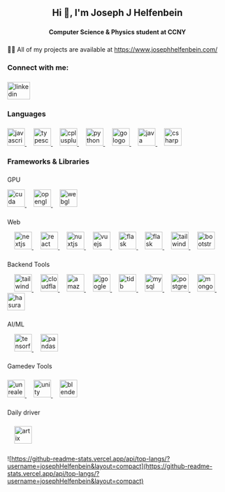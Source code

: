 <h2 align="center">Hi 👋, I'm Joseph J Helfenbein</h2>

###

<h4 align="center">Computer Science & Physics student at CCNY</h4>

###

<p align="left">👨‍💻 All of my projects are available at <a href="https://www.josephhelfenbein.com/" target="_blank">https://www.josephhelfenbein.com/</a></p>

###

<h3 align="left">Connect with me:</h3>

###

<div align="left">
  <a href="https://www.linkedin.com/in/joseph-j-helfenbein/" target="_blank">
    <img src="https://raw.githubusercontent.com/maurodesouza/profile-readme-generator/master/src/assets/icons/social/linkedin/default.svg" width="52" height="40" alt="linkedin logo"  />
  </a>
</div>

###

<h3 align="left">Languages</h3>

###
<div align="left">
  <a href="https://www.oracle.com/developer/javascript/" target="_blank" >
    <img src="https://skillicons.dev/icons?i=js" height="40" alt="javascript logo"  />
  </a>
  <img width="12" />
  <a href="https://www.typescriptlang.org/" target="_blank">
    <img src="https://skillicons.dev/icons?i=ts" height="40" alt="typescript logo"  />
  </a>
  <img width="12" />
  <a href="https://isocpp.org/" target="_blank">
    <img src="https://skillicons.dev/icons?i=cpp" height="40" alt="cplusplus logo"  />
  </a>
  <img width="12" />
  <a href="https://www.python.org/" target="_blank">
    <img src="https://skillicons.dev/icons?i=py" height="40" alt="python logo"  />
  </a>
  <img width="12" />
  <a href="https://go.dev/" target="_blank">
    <img src="https://skillicons.dev/icons?i=go" height="40" alt="go logo"  />
  </a>
  <img width="12" />
  <a href="https://www.java.com/en/" target="_blank" >
    <img src="https://skillicons.dev/icons?i=java" height="40" alt="java logo"  />
  </a>
  <img width="12" />
  <a href="https://dotnet.microsoft.com/en-us/languages/csharp" target="_blank">
    <img src="https://skillicons.dev/icons?i=cs" height="40" alt="csharp logo"  />
  </a>
  
</div>

###

<h3 align="left">Frameworks & Libraries</h3>

###

GPU

<div align="left">
  <a href="https://developer.nvidia.com/cuda-toolkit/" target="_blank">
    <img src="https://img.shields.io/badge/cuda-76B900?logo=nvidia&logoColor=white&style=for-the-badge" height="40" alt="cuda logo"  />
  </a>
  <img width="12" />
  <a href="https://www.opengl.org/" target="_blank">
    <img src="https://img.shields.io/badge/OpenGL-5586A4?logo=opengl&logoColor=white&style=for-the-badge" height="40" alt="opengl logo"  />
  </a>
  <img width="12" />
  <a href="https://www.khronos.org/webgl/" target="_blank">
    <img src="https://img.shields.io/badge/webgl-red?logo=webgl&style=for-the-badge&logoColor=white" height="40" alt="webgl logo"  />
  </a>
</div>

###

Web

<div align="left">
  <img width="12" />
  <a href="https://nextjs.org/" target="_blank">
    <img src="https://img.shields.io/badge/Next.js-000000?logo=nextdotjs&logoColor=white&style=for-the-badge" height="40" alt="nextjs logo"  />
  </a>
  <img width="12" />
  <a href="https://react.dev/" target="_blank">
    <img src="https://img.shields.io/badge/React-20232A?style=for-the-badge&logo=react&logoColor=61DAFB" height="40" alt="react logo"  />
  </a>
<img width="12" />
   <a href="https://nuxt.com/" target="_blank">
 <img src="https://img.shields.io/badge/Nuxt.js-00DC82?logo=nuxtdotjs&logoColor=black&style=for-the-badge" height="40" alt="nuxtjs logo"  />
   </a>
  <img width="12" />
   <a href="https://vuejs.org/" target="_blank">
  <img src="https://img.shields.io/badge/Vue.js-4FC08D?logo=vuedotjs&logoColor=black&style=for-the-badge" height="40" alt="vuejs logo"  />
   </a>
  <img width="12" />
  <a href="https://flask.palletsprojects.com/en/stable/" target="_blank">
    <img src="https://img.shields.io/badge/flask-4590A1?logo=flask&logoColor=white&style=for-the-badge" height="40" alt="flask logo"  />
  </a>
  <img width="12" />
  <a href="https://spring.io/" target="_blank">
    <img src="https://img.shields.io/badge/spring-6DB33F?logo=spring&logoColor=white&style=for-the-badge" height="40" alt="flask logo"  />
  </a>
  <img width="12" />
  <a href="https://https://tailwindcss.com/" target="_blank">
    <img src="https://img.shields.io/badge/tailwind%20css-06B6D4?logo=tailwind%20css&logoColor=white&style=for-the-badge" height="40" alt="tailwind logo"  />
  </a>
  <img width="12" />
  <a href="https://getbootstrap.com/" target="_blank">
    <img src="https://img.shields.io/badge/Bootstrap-7952B3?logo=bootstrap&logoColor=white&style=for-the-badge" height="40" alt="bootstrap logo"  />
  </a>
</div>

  ###

  Backend Tools

<div align="left">
 <img width="12" />
  <a href="https://supabase.com/" target="_blank">
    <img src="https://img.shields.io/badge/supabase-3FCF8E?logo=supabase&style=for-the-badge&logoColor=white" height="40" alt="tailwind logo"  />
  </a>
   <img width="12" />
  <a href="https://www.cloudflare.com/" target="_blank">
    <img src="https://img.shields.io/badge/cloudflare-F38020?style=for-the-badge&logo=cloudflare&logoColor=white" height="40" alt="cloudflare logo"  />
  </a>
    <img width="12" />
<a href="https://aws.amazon.com/" target="_blank">
  <img src="https://img.shields.io/badge/aws-232F3E?logo=amazon%20web%20services&style=for-the-badge&logoColor=white" height="40" alt="amazonwebservices logo"  />
</a>
  <img width="12" />
<a href="https://cloud.google.com/" target="_blank">
  <img src="https://img.shields.io/badge/google%20cloud-4285F4?logo=google%20cloud&style=for-the-badge&logoColor=white" height="40" alt="googlecloud logo"  />
</a>
     <img width="12" />
<a href="https://www.pingcap.com/" target="_blank">
 <img src="https://img.shields.io/badge/tidb-DC150B.svg?logo=data:image/svg%2bxml;base64,PHN2ZyB3aWR0aD0iODAiIGhlaWdodD0iODAiIHhtbG5zPSJodHRwOi8vd3d3LnczLm9yZy8yMDAwL3N2ZyIgdmlld0JveD0iMiA1IDQwIDQwIj4KPHBhdGggZmlsbD0iI2ZmZiIgZD0iTTE0LjI4NzYgMzcuNDAyOFYyMC45MTU1TDcuMjkxMDIgMjUuMDM4NFYxNi43OTI2TDIxLjI4ODIgOC41NDY4OEwyOC4yODQ4IDEyLjY2OThMMjEuMjg4MiAxNi43OTI2VjQxLjUyNTdMMTQuMjg3NiAzNy40MDI4WiIgLz4KPHBhdGggZmlsbD0iI2ZmZiIgZD0iTTI4LjI4NDIgMzcuNDAzMVYyMC45MTU5TDM1LjI4MDcgMTYuNzkzVjMzLjI4MDNMMjguMjg0MiAzNy40MDMxWiIgLz4KPC9zdmc+&style=for-the-badge" height="40" alt="tidb logo" />
</a>
  <img width="12" />
<a href="https://www.mysql.com/" target="_blank">
  <img src="https://img.shields.io/badge/mysql-4479A1?logo=mysql&style=for-the-badge&logoColor=white" height="40" alt="mysql logo"  />
</a>
  <img width="12" />
<a href="https://www.postgresql.org/" target="_blank">
  <img src="https://img.shields.io/badge/postgresql-4169E1?logo=postgresql&style=for-the-badge&logoColor=white" height="40" alt="postgresql logo"  />
</a>
  <img width="12" />
  <a href="https://www.mongodb.com/" target="_blank">
<img src="https://img.shields.io/badge/MongoDB-47A248?logo=mongodb&logoColor=white&style=for-the-badge" height="40" alt="mongodb logo"  />
  </a>
  <img width="12" />
  <a href="https://hasura.io/" target="_blank">
  <img src="https://img.shields.io/badge/Hasura-1EB4D4?logo=hasura&logoColor=white&style=for-the-badge" height="40" alt="hasura logo"  />
  </a>
  
</div>

###
AI/ML

  <div align="left">
  <img width="12" />
  <a href="https://www.tensorflow.org/" target="_blank">
    <img src="https://img.shields.io/badge/TensorFlow-FF6F00?logo=tensorflow&logoColor=white&style=for-the-badge" height="40" alt="tensorflow logo"  />
  </a>
  <img width="12" />
  <a href="https://pandas.pydata.org/" target="_blank">
    <img src="https://img.shields.io/badge/pandas-150458?logo=pandas&logoColor=white&style=for-the-badge" height="40" alt="pandas logo"  />
  </a>
</div>

###

<p align="left">Gamedev Tools</p>

###

<div align="left">
<a href="https://www.unrealengine.com/en-US" target="_blank">
  <img src="https://skillicons.dev/icons?i=unreal" height="40" alt="unrealengine logo"  />
</a>
  <img width="12" />
<a href="https://unity.com/" target="_blank">
  <img src="https://skillicons.dev/icons?i=unity" height="40" alt="unity logo"  />
</a>
  <img width="12" />
<a href="https://www.blender.org/" target="_blank">
  <img src="https://skillicons.dev/icons?i=blender" height="40" alt="blender logo"  />
</a>
</div>

###

<p align="left">Daily driver</p>

###

<div align="left">
 <img width="12" />
<a href="https://artixlinux.org/" target="_blank">
  <img src="https://img.shields.io/badge/Artix%20Linux-10A0CC?logo=artixlinux&logoColor=white&style=for-the-badge" height="40" alt="artix logo"  />
</a>
</div>

###

![https://github-readme-stats.vercel.app/api/top-langs/?username=josephHelfenbein&layout=compact](https://github-readme-stats.vercel.app/api/top-langs/?username=josephHelfenbein&layout=compact)

###
